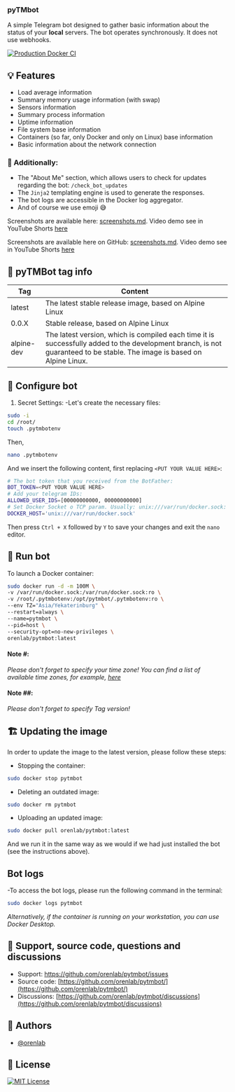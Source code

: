 ### pyTMbot

A simple Telegram bot designed to gather basic information about the status of your **local** servers. The bot operates
synchronously. It does not use webhooks.

[![Production Docker CI](https://github.com/orenlab/pytmbot/actions/workflows/prod-docker-ci.yml/badge.svg)](https://github.com/orenlab/pytmbot/actions/workflows/prod-docker-ci.yml)

## 💡 Features

- Load average information
- Summary memory usage information (with swap)
- Sensors information
- Summary process information
- Uptime information
- File system base information
- Containers (so far, only Docker and only on Linux) base information
- Basic information about the network connection

### 🔖 Additionally:

- The "About Me" section, which allows users to check for updates regarding the bot: `/check_bot_updates`
- The `Jinja2` templating engine is used to generate the responses.
- The bot logs are accessible in the Docker log aggregator.
- And of course we use emoji 😅

Screenshots are available here: [screenshots.md](docs/screenshots.md).
Video demo see in YouTube Shorts [here](https://youtube.com/shorts/81RE_PNjxLQ?feature=shared)

Screenshots are available here on
GitHub: [screenshots.md](https://github.com/orenlab/pytmbot/blob/master/docs/screenshots.md). Video demo see in YouTube
Shorts [here](https://youtube.com/shorts/81RE_PNjxLQ?feature=shared)

## 🐋 pyTMBot tag info

| Tag        | Content                                                                                                                                                                 |
|------------|-------------------------------------------------------------------------------------------------------------------------------------------------------------------------|
| latest     | The latest stable release image, based on Alpine Linux                                                                                                                  |
| 0.0.X      | Stable release, based on Alpine Linux                                                                                                                                   |
| alpine-dev | The latest version, which is compiled each time it is successfully added to the development branch, is not guaranteed to be stable. The image is based on Alpine Linux. |

## 🧪 Configure bot

1. Secret Settings:
   -Let's create the necessary files:

```bash
sudo -i
cd /root/
touch .pytmbotenv
```

Then,

```bash
nano .pytmbotenv
```

And we insert the following content, first replacing `<PUT YOUR VALUE HERE>`:

```bash
# The bot token that you received from the BotFather:
BOT_TOKEN=<PUT YOUR VALUE HERE>
# Add your telegram IDs:
ALLOWED_USER_IDS=[00000000000, 00000000000]
# Set Docker Socket o TCP param. Usually: unix:///var/run/docker.sock: 
DOCKER_HOST='unix:///var/run/docker.sock'
```

Then press `Ctrl + X` followed by `Y` to save your changes and exit the `nano` editor.

## 🔌 Run bot

To launch a Docker container:

```bash
sudo docker run -d -m 100M \
-v /var/run/docker.sock:/var/run/docker.sock:ro \
-v /root/.pytmbotenv:/opt/pytmbot/.pytmbotenv:ro \
--env TZ="Asia/Yekaterinburg" \
--restart=always \
--name=pytmbot \
--pid=host \
--security-opt=no-new-privileges \
orenlab/pytmbot:latest
```

#### Note #:

_Please don't forget to specify your time zone! You can find a list of available time zones, for
example, [here](https://manpages.ubuntu.com/manpages/trusty/man3/DateTime::TimeZone::Catalog.3pm.html)_

#### Note ##:

_Please don't forget to specify Tag version!_

## 🏗 Updating the image

In order to update the image to the latest version, please follow these steps:

- Stopping the container:

```bash
sudo docker stop pytmbot
```

- Deleting an outdated image:

```bash
sudo docker rm pytmbot
```

- Uploading an updated image:

```bash
sudo docker pull orenlab/pytmbot:latest
```

And we run it in the same way as we would if we had just installed the bot (see the instructions above).

## Bot logs

-To access the bot logs, please run the following command in the terminal:

```bash
sudo docker logs pytmbot
```

_Alternatively, if the container is running on your workstation, you can use Docker Desktop._

## 👾 Support, source code, questions and discussions

- Support: https://github.com/orenlab/pytmbot/issues
- Source code: [https://github.com/orenlab/pytmbot/](https://github.com/orenlab/pytmbot/)
- Discussions: [https://github.com/orenlab/pytmbot/discussions](https://github.com/orenlab/pytmbot/discussions)

## 🧬 Authors

- [@orenlab](https://github.com/orenlab)

## 📜 License

[![MIT License](https://img.shields.io/badge/License-MIT-green.svg)](https://choosealicense.com/licenses/mit/)